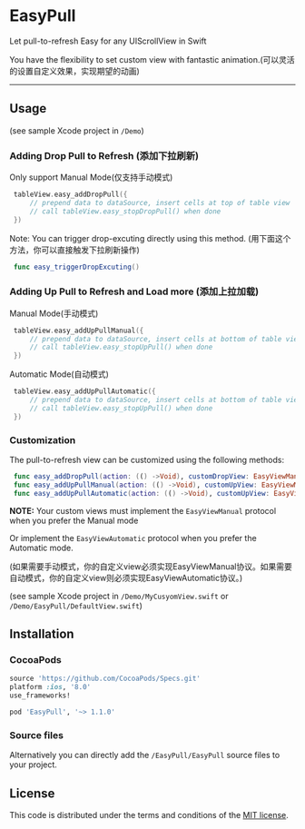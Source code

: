 # EasyPull
Let pull-to-refresh Easy for any UIScrollView in Swift

You have the flexibility to set custom view with fantastic animation.(可以灵活的设置自定义效果，实现期望的动画)

---

## Usage

(see sample Xcode project in `/Demo`)

### Adding Drop Pull to Refresh (添加下拉刷新)

Only support Manual Mode(仅支持手动模式)

```Swift
 tableView.easy_addDropPull({
     // prepend data to dataSource, insert cells at top of table view
     // call tableView.easy_stopDropPull() when done
 })
```

Note: You can trigger drop-excuting directly using this method. (用下面这个方法，你可以直接触发下拉刷新操作)

```Swift
 func easy_triggerDropExcuting()
```


### Adding Up Pull to Refresh and Load more (添加上拉加载)

Manual Mode(手动模式)

```Swift
 tableView.easy_addUpPullManual({
     // prepend data to dataSource, insert cells at bottom of table view
     // call tableView.easy_stopUpPull() when done
 })
```

Automatic Mode(自动模式)

```Swift
 tableView.easy_addUpPullAutomatic({
     // prepend data to dataSource, insert cells at bottom of table view
     // call tableView.easy_stopUpPull() when done
 })
```

### Customization

The pull-to-refresh view can be customized using the following methods:

```Swift
 func easy_addDropPull(action: (() ->Void), customDropView: EasyViewManual? = nil)
 func easy_addUpPullManual(action: (() ->Void), customUpView: EasyViewManual? = nil)
 func easy_addUpPullAutomatic(action: (() ->Void), customUpView: EasyViewAutomatic? = nil)
```

**NOTE:** Your custom views must implement the `EasyViewManual` protocol when you prefer the Manual mode 

Or implement the `EasyViewAutomatic` protocol when you prefer the Automatic mode.

(如果需要手动模式，你的自定义view必须实现EasyViewManual协议。如果需要自动模式，你的自定义view则必须实现EasyViewAutomatic协议。)

(see sample Xcode project in `/Demo/MyCusyomView.swift` or `/Demo/EasyPull/DefaultView.swift`)

## Installation

### CocoaPods

```ruby
source 'https://github.com/CocoaPods/Specs.git'
platform :ios, '8.0'
use_frameworks!

pod 'EasyPull', '~> 1.1.0'
```

### Source files

Alternatively you can directly add the `/EasyPull/EasyPull` source files to your project.

## License

This code is distributed under the terms and conditions of the [MIT license](LICENSE).
